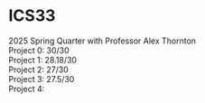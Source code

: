 # ICS33
2025 Spring Quarter with Professor Alex Thornton  
Project 0: 30/30  
Project 1: 28.18/30  
Project 2: 27/30  
Project 3: 27.5/30  
Project 4: 
